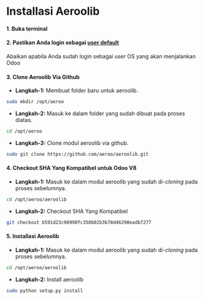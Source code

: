 # Installasi Aeroolib

#### 1. Buka terminal
#### 2. Pastikan Anda login sebagai [user default](../../terminologi.md#user-default)
Abaikan apabila Anda sudah login sebagai user OS yang akan menjalankan Odoo
#### 3. Clone Aeroolib Via Github
* **Langkah-1:** Membuat folder baru untuk aeroolib.

```bash
sudo mkdir /opt/aeroo
```
* **Langkah-2:** Masuk ke dalam folder yang sudah dibuat pada proses diatas.

```bash
cd /opt/aeroo
```
* **Langkah-3:** Clone modul aeroolib via github.

```bash
sudo git clone https://github.com/aeroo/aeroolib.git
```
#### 4. Checkout SHA Yang Kompatibel untuk Odoo V8
* **Langkah-1:** Masuk ke dalam modul aeroolib yang sudah di-_cloning_ pada proses sebelumnya.

```bash
cd /opt/aeroo/aeroolib
```
* **Langkah-2:** Checkout SHA Yang Kompatibel

```bash
git checkout b591d23c98990fc358b02b3b78d46290eadb7277
```
#### 5. Installasi Aeroolib
* **Langkah-1:** Masuk ke dalam modul aeroolib yang sudah di-_cloning_ pada proses sebelumnya.

```bash
cd /opt/aeroo/aeroolib
```
* **Langkah-2:** Install aeroolib

```bash
sudo python setup.py install
```